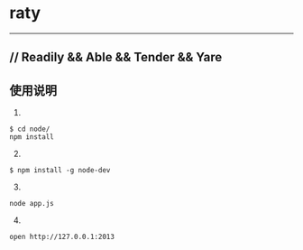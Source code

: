 # raty

---
// Readily && Able && Tender && Yare
---
## 使用说明
1.

```
$ cd node/
npm install
```

2.
```
$ npm install -g node-dev
```
3.
```
node app.js
```

4.
```
open http://127.0.0.1:2013
```